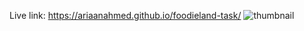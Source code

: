 Live link: https://ariaanahmed.github.io/foodieland-task/
![thumbnail](https://github.com/user-attachments/assets/4c040ae1-1386-43b0-9807-3f3e24dbf55e)


